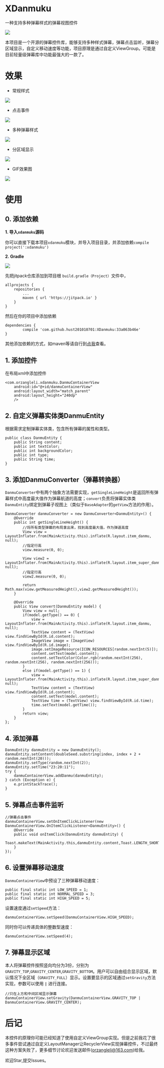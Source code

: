 # XDanmuku
一种支持多种弹幕样式的弹幕视图控件

[![](https://jitpack.io/v/hust201010701/XDanmuku.svg)](https://jitpack.io/#hust201010701/XDanmuku)

本项目是一个开源的弹幕控件库，能够支持多种样式弹幕，弹幕点击监听，弹幕分区域显示，自定义移动速度等功能，项目原理是通过自定义ViewGroup。可能是目前轻量级弹幕库中功能最强大的一款了。


# 效果
- 常规样式

![](http://7bvaky.com2.z0.glb.qiniucdn.com/2017-04-13_10_56_40_QQ图片20170413105220.png?imageView/2/w/500/)

- 点击事件

![](http://7bvaky.com2.z0.glb.qiniucdn.com/2017-04-13_10_56_40_QQ图片20170413105247.png?imageView/2/w/500/)

- 多种弹幕样式

![](http://7bvaky.com2.z0.glb.qiniucdn.com/2017-04-13_10_57_17_duoyangshi.png?imageView/2/w/500/)

- 分区域显示

![](http://7bvaky.com2.z0.glb.qiniucdn.com/2017-04-13_10_57_17_QQ图片20170413105441.png?imageView/2/w/500/)

- GIF效果图

![](http://7bvaky.com2.z0.glb.qiniucdn.com/2017-04-13_10_57_17_anim.gif)

# 使用

## 0. 添加依赖

**1. 导入`xdanmuku`源码**

你可以直接下载本项目`xdanmuku`模块，并导入项目目录，并添加依赖`compile project(':xdanmuku')`

**2. Gradle**

[![](https://jitpack.io/v/hust201010701/XDanmuku.svg)](https://jitpack.io/#hust201010701/XDanmuku)

先把jitpack仓库添加到项目根 `build.gradle（Project）`文件中，

	allprojects {
		repositories {
			...
			maven { url 'https://jitpack.io' }
		}
	}

然后在你的项目中添加依赖

	dependencies {
	        compile 'com.github.hust201010701:XDanmuku:33a063b46e'
	}

其他添加依赖的方式，如maven等请自行到[点我](https://jitpack.io/#hust201010701/XDanmuku/33a063b46e)查看。

## 1. 添加控件

在布局xml中添加控件

	<com.orzangleli.xdanmuku.DanmuContainerView
        android:id="@+id/danmuContainerView"
        android:layout_width="match_parent"
        android:layout_height="240dp"
        />

## 2. 自定义弹幕实体类DanmuEntity

根据需求定制弹幕实体类，包含所有弹幕的属性和类型。

	public class DanmuEntity {
	    public String content;
	    public int textColor;
	    public int backgroundColor;
	    public int type;
	    public String time;
	}

## 3. 添加DanmuConverter（弹幕转换器）

`DanmuConverter`中有两个抽象方法需要实现，`getSingleLineHeight`是返回所有弹幕样式中高度最大值作为弹幕航道的高度；`convert`负责将弹幕实体类`DanmuEntity`绑定到弹幕子视图上（类似于`BaseAdapter`的`getView`方法的作用）。

	DanmuConverter danmuConverter = new DanmuConverter<DanmuEntity>() {
        @Override
        public int getSingleLineHeight() {
            //将所有类型弹幕的布局拿出来，找到高度最大值，作为弹道高度
            View view = LayoutInflater.from(MainActivity.this).inflate(R.layout.item_danmu, null);
            //指定行高
            view.measure(0, 0);

            View view2 = LayoutInflater.from(MainActivity.this).inflate(R.layout.item_super_danmu, null);
            //指定行高
            view2.measure(0, 0);

            return Math.max(view.getMeasuredHeight(),view2.getMeasuredHeight());
        }

        @Override
        public View convert(DanmuEntity model) {
            View view = null;
            if(model.getType() == 0) {
                view = LayoutInflater.from(MainActivity.this).inflate(R.layout.item_danmu, null);
                TextView content = (TextView) view.findViewById(R.id.content);
                ImageView image = (ImageView) view.findViewById(R.id.image);
                image.setImageResource(ICON_RESOURCES[random.nextInt(5)]);
                content.setText(model.content);
                content.setTextColor(Color.rgb(random.nextInt(256), random.nextInt(256), random.nextInt(256)));
            }
            else if(model.getType() == 1) {
                view = LayoutInflater.from(MainActivity.this).inflate(R.layout.item_super_danmu, null);
                TextView content = (TextView) view.findViewById(R.id.content);
                content.setText(model.content);
                TextView time = (TextView) view.findViewById(R.id.time);
                time.setText(model.getTime());
            }
            return view;
        }
    };

## 4. 添加弹幕

	DanmuEntity danmuEntity = new DanmuEntity();
    danmuEntity.setContent(doubleSeed.substring(index, index + 2 + random.nextInt(20)));
    danmuEntity.setType(random.nextInt(2));
    danmuEntity.setTime("23:20:11");
    try {
        danmuContainerView.addDanmu(danmuEntity);
    } catch (Exception e) {
        e.printStackTrace();
    }

## 5. 弹幕点击事件监听

	//弹幕点击事件
    danmuContainerView.setOnItemClickListener(new DanmuContainerView.OnItemClickListener<DanmuEntity>() {
        @Override
        public void onItemClick(DanmuEntity danmuEntity) {
            Toast.makeText(MainActivity.this,danmuEntity.content,Toast.LENGTH_SHORT).show();
        }
    });

## 6. 设置弹幕移动速度

`DanmuContainerView`中预设了三种弹幕移动速度：

	public final static int LOW_SPEED = 1;
    public final static int NORMAL_SPEED = 3;
    public final static int HIGH_SPEED = 5;

设置速度通过`setSpeed`方法：

	danmuContainerView.setSpeed(DanmuContainerView.HIGH_SPEED);

同时你可以传递具体的整数型速度：

	danmuContainerView.setSpeed(4);

## 7. 弹幕显示区域

本人将弹幕控件按照竖向均分为3份，分别为`GRAVITY_TOP`,`GRAVITY_CENTER`,`GRAVITY_BOTTOM`。用户可以自由组合显示区域，默认情况下全区域（`GRAVITY_FULL`）显示。设置要显示的区域通过`setGravity`方法实现，参数可以使用 **`|`** 进行连接。

	//只在上方和中间区域显示弹幕
	danmuContainerView.setGravity(DanmuContainerView.GRAVITY_TOP | DanmuContainerView.GRAVITY_CENTER);


# 后记

本控件的原理你可能已经知道了使用自定义ViewGroup实现。但是之前我花了很多事件尝试通过自定义LayoutManager让RecyclerView实现弹幕控件，不过最终这种方案失败了，更多细节讨论欢迎发送邮件(orzangleli@163.com)给我。

欢迎Star,提交Issues。

